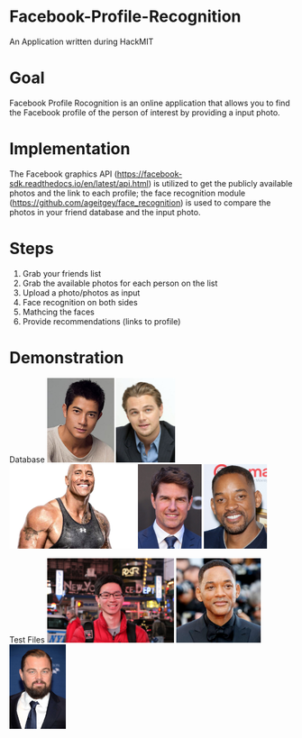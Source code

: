 # Facebook-Profile-Recognition
An Application written during HackMIT

# Goal
Facebook Profile Rocognition is an online application that allows you to find the Facebook profile of the person of interest by providing a input photo.

# Implementation
The Facebook graphics API (https://facebook-sdk.readthedocs.io/en/latest/api.html) is utilized to get the publicly available photos and the link to each profile; the face recognition module (https://github.com/ageitgey/face_recognition) is used to compare the photos in your friend database and the input photo.

# Steps
1. Grab your friends list
2. Grab the available photos for each person on the list
3. Upload a photo/photos as input
4. Face recognition on both sides
5. Mathcing the faces
6. Provide recommendations (links to profile)

# Demonstration
Database
<img src="https://github.com/jefftienchow/Facebook-Profile-Recognition/blob/master/Aaron_Kwok.jpg" height="150">
<img src="https://github.com/jefftienchow/Facebook-Profile-Recognition/blob/master/Leonardo_DiCaprio.jpg" height="150">
<img src="https://github.com/jefftienchow/Facebook-Profile-Recognition/blob/master/The_Rock.jpg" height="150">
<img src="https://github.com/jefftienchow/Facebook-Profile-Recognition/blob/master/Tom_Cruise.jpg" height="150">
<img src="https://github.com/jefftienchow/Facebook-Profile-Recognition/blob/master/Will_Smith.jpg" height="150">

Test Files
<img src="https://github.com/jefftienchow/Facebook-Profile-Recognition/blob/master/test.jpg" height="150">
<img src="https://github.com/jefftienchow/Facebook-Profile-Recognition/blob/master/test-2.jpg" height="150">
<img src="https://github.com/jefftienchow/Facebook-Profile-Recognition/blob/master/test-3.jpg" height="150">
